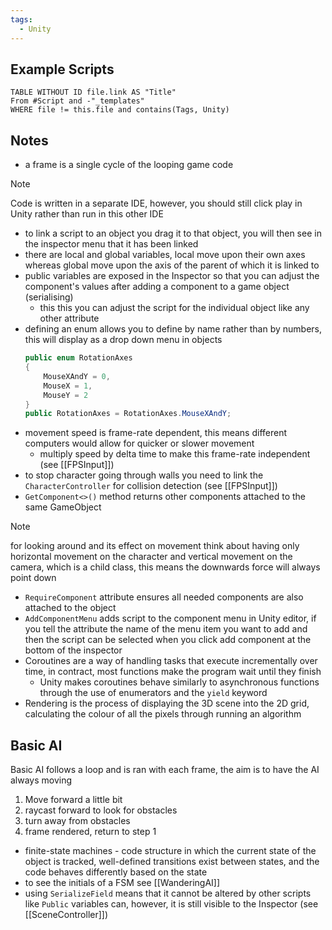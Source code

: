 ```yaml
---
tags:
  - Unity
---
```

## Example Scripts
```dataview
TABLE WITHOUT ID file.link AS "Title"
From #Script and -"_templates"
WHERE file != this.file and contains(Tags, Unity)
```
## Notes
- a frame is a single cycle of the looping game code
> [!note]
Code is written in a separate IDE, however, you should still click play in Unity rather than run in this other IDE

- to link a script to an object you drag it to that object, you will then see in the inspector menu that it has been linked
- there are local and global variables, local move upon their own axes whereas global move upon the axis of the parent of which it is linked to
- public variables are exposed in the Inspector so that you can adjust the component's values after adding a component to a game object (serialising)
	- this this you can adjust the script for the individual object like any other attribute 
- defining an enum allows you to define by name rather than by numbers, this will display as a drop down menu in objects
	```cs
	public enum RotationAxes
	{
		MouseXAndY = 0,
		MouseX = 1,
		MouseY = 2
	}
	public RotationAxes = RotationAxes.MouseXAndY;
	```
- movement speed is frame-rate dependent, this means different computers would allow for quicker or slower movement
	- multiply speed by delta time to make this frame-rate independent (see [[FPSInput]])
- to stop character going through walls you need to link the `CharacterController` for collision detection (see [[FPSInput]])
- `GetComponent<>()` method returns other components attached to the same GameObject
> [!note]
> for looking around and its effect on movement think about having only horizontal movement on the character and vertical movement on the camera, which is a child class, this means the downwards force will always point down

- `RequireComponent` attribute ensures all needed components are also attached to the object
- `AddComponentMenu` adds script to the component menu in Unity editor, if you tell the attribute the name of the menu item you want to add and then the script can be selected when you click add component at the bottom of the inspector
- Coroutines are a way of handling tasks that execute incrementally over time, in contract, most functions make the program wait until they finish
	- Unity makes coroutines behave similarly to asynchronous functions through the use of enumerators and the `yield` keyword
- Rendering is the process of displaying the 3D scene into the 2D grid, calculating the colour of all the pixels through running an algorithm	
## Basic AI
Basic AI follows a loop and is ran with each frame, the aim is to have the AI always moving
1. Move forward a little bit
2. raycast forward to look for obstacles
3. turn away from obstacles
4. frame rendered, return to step 1

- finite-state machines - code structure in which the current state of the object is tracked, well-defined transitions exist between states, and the code behaves differently based on the state 
- to see the initials of a FSM see [[WanderingAI]]
- using `SerializeField` means that it cannot be altered by other scripts like `Public` variables can, however, it is still visible to the Inspector (see [[SceneController]])